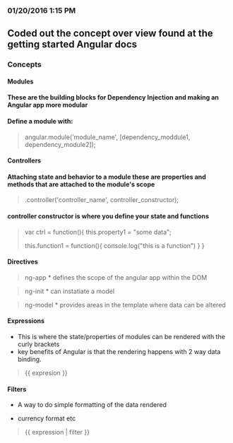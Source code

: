 ### 01/20/2016 1:15 PM

## Coded out the concept over view found at the getting started Angular docs

### Concepts
#### Modules
  ####  These are the building blocks for Dependency Injection and making an Angular app more modular

  ####  Define a module with:
  >  angular.module('module_name', [dependency_moddule1, dependency_module2]);

#### Controllers
  ####  Attaching state and behavior to a module these are properties and methods that are attached to the module's scope

  >  .controller('controller_name', controller_constructor);

#### controller constructor is where you define your state and functions

  >  var ctrl = function(){
  >  this.property1 = "some data";
  >
  >  this.function1 = function(){
  >     console.log("this is a function")
  >  }
  > }

#### Directives

  >  ng-app
    *  defines the scope of the angular app within the DOM

  >  ng-init
    *  can instatiate a model

  >  ng-model
    *  provides areas in the template where data can be altered


#### Expressions
  * This is where the state/properties of modules can be rendered with the curly brackets
  *  key benefits of Angular is that the rendering happens with 2 way data binding.

  >  {{ expresion }}

#### Filters

  *  A way to do simple formatting of the data rendered

  *  currency format etc

  > {{ expression | filter }}
